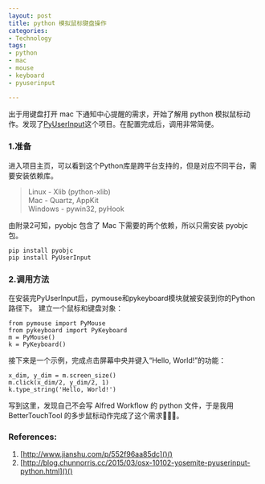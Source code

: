 ```yaml
---
layout: post
title: python 模拟鼠标键盘操作
categories: 
- Technology
tags:
- python
- mac
- mouse
- keyboard
- pyuserinput

---
```


出于用键盘打开 mac 下通知中心提醒的需求，开始了解用 python 模拟鼠标动作。发现了[PyUserInput][1]这个项目。在配置完成后，调用非常简便。

 <!--more-->

### 1.准备

进入项目主页，可以看到这个Python库是跨平台支持的，但是对应不同平台，需要安装依赖库。

> Linux - Xlib (python-xlib)  
> Mac - Quartz, AppKit  
> Windows - pywin32, pyHook

由附录2可知，pyobjc 包含了 Mac 下需要的两个依赖，所以只需安装 pyobjc 包。

	pip install pyobjc
	pip install PyUserInput

### 2.调用方法

在安装完PyUserInput后，pymouse和pykeyboard模块就被安装到你的Python路径下。
建立一个鼠标和键盘对象：

	from pymouse import PyMouse
	from pykeyboard import PyKeyboard
	m = PyMouse()
	k = PyKeyboard()

接下来是一个示例，完成点击屏幕中央并键入“Hello, World!”的功能：

	x_dim, y_dim = m.screen_size()
	m.click(x_dim/2, y_dim/2, 1)
	k.type_string('Hello, World!')

写到这里，发现自己不会写 Alfred Workflow 的 python 文件，于是我用 BetterTouchTool 的多步鼠标动作完成了这个需求🤦🏻‍♂️。


### References:
1. [http://www.jianshu.com/p/552f96aa85dc]()()
2. [http://blog.chunnorris.cc/2015/03/osx-10102-yosemite-pyuserinput-python.html]()()

[1]:	https://github.com/SavinaRoja/PyUserInput/wiki/Installation
